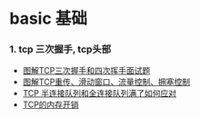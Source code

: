 # basic 基础

### 1. tcp 三次握手, tcp头部
- [图解TCP三次握手和四次挥手面试题](https://mp.weixin.qq.com/s?__biz=MzAxMTA4Njc0OQ==&mid=2651439650&idx=5&sn=12764c4477f850c3f5f627545c45ec40&chksm=80bb1cd0b7cc95c6e3a52819cea3e1e36e17360a05fa5c8912c5299c98a9fa179d1681488487&mpshare=1&scene=1&srcid=0115PDXWqhgsTG3xdDUHnULh&sharer_sharetime=1610698449434&sharer_shareid=fbafc624aa53cd09857fb0861ac2a16d&exportkey=AeJQQ3o6DtKmP2nChhsXVFo%3D&pass_ticket=vv4RPcR8dxxyU9301O0W%2FRibxJcJxhfVMIYs2XVP8GtDsx4DABTV1WTp%2BZI6w3AJ&wx_header=0#rd)  
- [图解TCP重传、滑动窗口、流量控制、拥塞控制](https://mp.weixin.qq.com/s?__biz=MzAxMTA4Njc0OQ==&mid=2651439692&idx=4&sn=8e616cf2e7cca18d1a6639c2111401de&chksm=80bb1cbeb7cc95a804910499dd500385d7b7724177854a6d28e9f6e73ab154d37be5df3c72b9&mpshare=1&scene=1&srcid=0115ZoC5vtytFKWL9pDOOiHZ&sharer_sharetime=1610698640873&sharer_shareid=fbafc624aa53cd09857fb0861ac2a16d&exportkey=AQGo6olwwmOWcrJ1OffWvPg%3D&pass_ticket=vv4RPcR8dxxyU9301O0W%2FRibxJcJxhfVMIYs2XVP8GtDsx4DABTV1WTp%2BZI6w3AJ&wx_header=0#rd)  
- [TCP 半连接队列和全连接队列满了如何应对](https://mp.weixin.qq.com/s?__biz=MzAxMTA4Njc0OQ==&mid=2651439830&idx=4&sn=1656ea642a03fba188308ab7b124ff1a&chksm=80bb1c24b7cc953260cc2bea029ca60d802303b436306427f8172efbb1b729c2f2c9904bd6b6&mpshare=1&scene=1&srcid=0115NoThktmIdt5Dcv3YTKnW&sharer_sharetime=1610698649909&sharer_shareid=fbafc624aa53cd09857fb0861ac2a16d&exportkey=AbBcToo0EQdMH9r0VpHjIvI%3D&pass_ticket=vv4RPcR8dxxyU9301O0W%2FRibxJcJxhfVMIYs2XVP8GtDsx4DABTV1WTp%2BZI6w3AJ&wx_header=0#rd)  
- [TCP的内存开销](https://mp.weixin.qq.com/s?__biz=MzU3NzEwNjI5OA==&mid=2247484654&idx=1&sn=7fb25c0c2c980baf9e4efc7f56c538d9&chksm=fd08fcfbca7f75edbc73f854771b66836456239fac0e5fc7a713878f92cc1db5881a28711f5d&mpshare=1&scene=1&srcid=0114tnzpzqgZ5QQ6FfrFbz2u&sharer_sharetime=1610698664483&sharer_shareid=fbafc624aa53cd09857fb0861ac2a16d&exportkey=AePM%2BMwRumfmIJ7eQPQZUZY%3D&pass_ticket=vv4RPcR8dxxyU9301O0W%2FRibxJcJxhfVMIYs2XVP8GtDsx4DABTV1WTp%2BZI6w3AJ&wx_header=0#rd)
